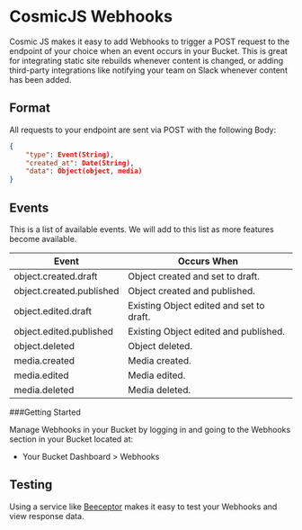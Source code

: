 # CosmicJS Webhooks

Cosmic JS makes it easy to add Webhooks to trigger a POST request to the endpoint of your choice when an event occurs in your Bucket. This is great for integrating static site rebuilds whenever content is changed, or adding third-party integrations like notifying your team on Slack whenever content has been added.

## Format

All requests to your endpoint are sent via POST with the following Body:

```json
{
	"type": Event(String),
	"created_at": Date(String),
	"data": Object(object, media)
}
```

## Events

This is a list of available events. We will add to this list as more features become available.

| Event                    | Occurs When                              |
| ------------------------ | ---------------------------------------- |
| object.created.draft     | Object created and set to draft.         |
| object.created.published | Object created and published.            |
| object.edited.draft      | Existing Object edited and set to draft. |
| object.edited.published  | Existing Object edited and published.    |
| object.deleted           | Object deleted.                          |
| media.created            | Media created.                           |
| media.edited             | Media edited.                            |
| media.deleted            | Media deleted.                           |

###Getting Started

Manage Webhooks in your Bucket by logging in and going to the Webhooks section in your Bucket located at:

- Your Bucket Dashboard > Webhooks

## Testing

Using a service like [Beeceptor](https://beeceptor.com/) makes it easy to test your Webhooks and view response data.
